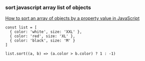 ###  sort javascript array list of objects 


[How to sort an array of objects by a property value in JavaScript](https://flaviocopes.com/how-to-sort-array-of-objects-by-property-javascript/ "How to sort an array of objects by a property value in JavaScript")


 

```
const list = [
  { color: 'white', size: 'XXL' },
  { color: 'red', size: 'XL' },
  { color: 'black', size: 'M' }
]

list.sort((a, b) => (a.color > b.color) ? 1 : -1)

```
